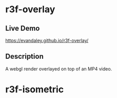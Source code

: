 # r3f-overlay

## Live Demo
https://evandaley.github.io/r3f-overlay/

## Description
A webgl render overlayed on top of an MP4 video.
# r3f-isometric
